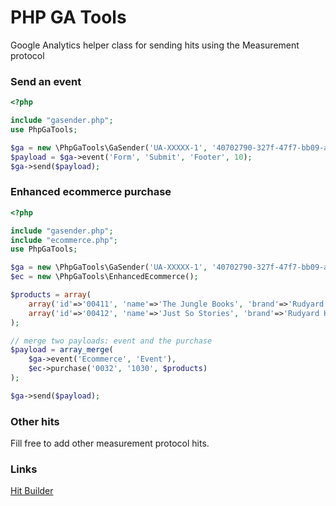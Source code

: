 # PHP GA Tools
Google Analytics helper class for sending hits using the Measurement protocol

### Send an event
```php
<?php

include "gasender.php";
use PhpGaTools;

$ga = new \PhpGaTools\GaSender('UA-XXXXX-1', '40702790-327f-47f7-bb09-aa797e86bbf0');
$payload = $ga->event('Form', 'Submit', 'Footer', 10);
$ga->send($payload);
```

### Enhanced ecommerce purchase
```php
<?php

include "gasender.php";
include "ecommerce.php";
use PhpGaTools;

$ga = new \PhpGaTools\GaSender('UA-XXXXX-1', '40702790-327f-47f7-bb09-aa797e86bbf0');
$ec = new \PhpGaTools\EnhancedEcommerce();

$products = array(
	array('id'=>'00411', 'name'=>'The Jungle Books', 'brand'=>'Rudyard Kipling', 'price'=>330, 'qty'=>1, 'category'=>'Classics'),
	array('id'=>'00412', 'name'=>'Just So Stories', 'brand'=>'Rudyard Kipling', 'price'=>350, 'qty'=>2, 'category'=>'Classics'),
);

// merge two payloads: event and the purchase
$payload = array_merge(
	$ga->event('Ecommerce', 'Event'),
	$ec->purchase('0032', '1030', $products)
);

$ga->send($payload);
```

### Other hits
Fill free to add other measurement protocol hits. 

### Links
[Hit Builder](https://ga-dev-tools.appspot.com/hit-builder/)
